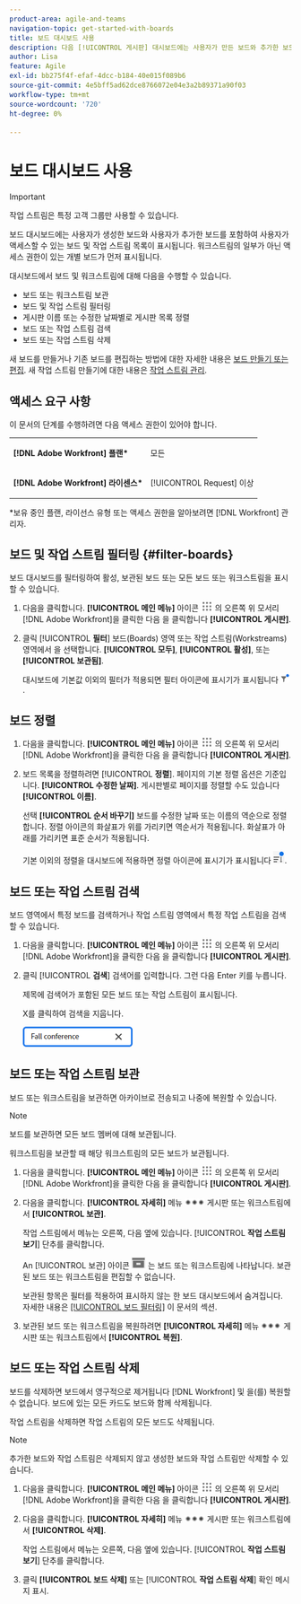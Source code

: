 ```yaml
---
product-area: agile-and-teams
navigation-topic: get-started-with-boards
title: 보드 대시보드 사용
description: 다음 [!UICONTROL 게시판] 대시보드에는 사용자가 만든 보드와 추가한 보드를 포함하여 사용자가 액세스할 수 있는 보드 목록이 표시됩니다.
author: Lisa
feature: Agile
exl-id: bb275f4f-efaf-4dcc-b184-40e015f089b6
source-git-commit: 4e5bff5ad62dce8766072e04e3a2b89371a90f03
workflow-type: tm+mt
source-wordcount: '720'
ht-degree: 0%

---
```


# 보드 대시보드 사용

>[!IMPORTANT]
>
>작업 스트림은 특정 고객 그룹만 사용할 수 있습니다.

보드 대시보드에는 사용자가 생성한 보드와 사용자가 추가한 보드를 포함하여 사용자가 액세스할 수 있는 보드 및 작업 스트림 목록이 표시됩니다. 워크스트림의 일부가 아닌 액세스 권한이 있는 개별 보드가 먼저 표시됩니다.

대시보드에서 보드 및 워크스트림에 대해 다음을 수행할 수 있습니다.

* 보드 또는 워크스트림 보관
* 보드 및 작업 스트림 필터링
* 게시판 이름 또는 수정한 날짜별로 게시판 목록 정렬
* 보드 또는 작업 스트림 검색
* 보드 또는 작업 스트림 삭제

새 보드를 만들거나 기존 보드를 편집하는 방법에 대한 자세한 내용은 [보드 만들기 또는 편집](../../agile/get-started-with-boards/create-edit-board.md). 새 작업 스트림 만들기에 대한 내용은 [작업 스트림 관리](/help/quicksilver/agile/use-boards-agile-planning-tools/manage-collections.md).

## 액세스 요구 사항

이 문서의 단계를 수행하려면 다음 액세스 권한이 있어야 합니다.

<table style="table-layout:auto"> 
 <col> 
 <col> 
 <tbody> 
  <tr> 
   <td role="rowheader"><strong>[!DNL Adobe Workfront] 플랜*</strong></td> 
   <td> <p>모든</p> </td> 
  </tr> 
  <tr> 
   <td role="rowheader"><strong>[!DNL Adobe Workfront] 라이센스*</strong></td> 
   <td> <p>[!UICONTROL Request] 이상</p> </td> 
  </tr> 
 </tbody> 
</table>

&#42;보유 중인 플랜, 라이선스 유형 또는 액세스 권한을 알아보려면 [!DNL Workfront] 관리자.

## 보드 및 작업 스트림 필터링 {#filter-boards}

보드 대시보드를 필터링하여 활성, 보관된 보드 또는 모든 보드 또는 워크스트림을 표시할 수 있습니다.

1. 다음을 클릭합니다. **[!UICONTROL 메인 메뉴]** 아이콘 ![](assets/main-menu-icon.png) 의 오른쪽 위 모서리 [!DNL Adobe Workfront]을 클릭한 다음 을 클릭합니다 **[!UICONTROL 게시판]**.
1. 클릭 [!UICONTROL **필터**] 보드(Boards) 영역 또는 작업 스트림(Workstreams) 영역에서 을 선택합니다. **[!UICONTROL 모두]**, **[!UICONTROL 활성]**, 또는 **[!UICONTROL 보관됨]**.

   대시보드에 기본값 이외의 필터가 적용되면 필터 아이콘에 표시기가 표시됩니다 ![대시보드에 적용된 필터](assets/boards-filterapplied-30x30.png).

## 보드 정렬

1. 다음을 클릭합니다. **[!UICONTROL 메인 메뉴]** 아이콘 ![](assets/main-menu-icon.png) 의 오른쪽 위 모서리 [!DNL Adobe Workfront]을 클릭한 다음 을 클릭합니다 **[!UICONTROL 게시판]**.
1. 보드 목록을 정렬하려면 [!UICONTROL **정렬**]. 페이지의 기본 정렬 옵션은 기준입니다. **[!UICONTROL 수정한 날짜]**. 게시판별로 페이지를 정렬할 수도 있습니다 **[!UICONTROL 이름]**.

   선택 **[!UICONTROL 순서 바꾸기]** 보드를 수정한 날짜 또는 이름의 역순으로 정렬합니다. 정렬 아이콘의 화살표가 위를 가리키면 역순서가 적용됩니다. 화살표가 아래를 가리키면 표준 순서가 적용됩니다.

   기본 이외의 정렬을 대시보드에 적용하면 정렬 아이콘에 표시기가 표시됩니다 ![정렬 적용됨](assets/sort-applied-boards.png).

## 보드 또는 작업 스트림 검색

보드 영역에서 특정 보드를 검색하거나 작업 스트림 영역에서 특정 작업 스트림을 검색할 수 있습니다.

1. 다음을 클릭합니다. **[!UICONTROL 메인 메뉴]** 아이콘 ![](assets/main-menu-icon.png) 의 오른쪽 위 모서리 [!DNL Adobe Workfront]을 클릭한 다음 을 클릭합니다 **[!UICONTROL 게시판]**.
1. 클릭 [!UICONTROL **검색**] 검색어를 입력합니다. 그런 다음 Enter 키를 누릅니다.

   제목에 검색어가 포함된 모든 보드 또는 작업 스트림이 표시됩니다.

   X를 클릭하여 검색을 지웁니다.

   ![대시보드에서 보드 검색](assets/boards-searchbox.png)

## 보드 또는 작업 스트림 보관

보드 또는 워크스트림을 보관하면 아카이브로 전송되고 나중에 복원할 수 있습니다.

>[!NOTE]
>
>보드를 보관하면 모든 보드 멤버에 대해 보관됩니다.
>
>워크스트림을 보관할 때 해당 워크스트림의 모든 보드가 보관됩니다.

1. 다음을 클릭합니다. **[!UICONTROL 메인 메뉴]** 아이콘 ![](assets/main-menu-icon.png) 의 오른쪽 위 모서리 [!DNL Adobe Workfront]을 클릭한 다음 을 클릭합니다 **[!UICONTROL 게시판]**.
1. 다음을 클릭합니다. **[!UICONTROL 자세히]** 메뉴 ![기타 메뉴](assets/more-icon-spectrum.png) 게시판 또는 워크스트림에서 **[!UICONTROL 보관]**.

   작업 스트림에서 메뉴는 오른쪽, 다음 옆에 있습니다. [!UICONTROL **작업 스트림 보기**] 단추를 클릭합니다.

   An [!UICONTROL 보관] 아이콘 ![보관](assets/archive-icon-spectrum-25x20.png) 는 보드 또는 워크스트림에 나타납니다. 보관된 보드 또는 워크스트림을 편집할 수 없습니다.

   보관된 항목은 필터를 적용하여 표시하지 않는 한 보드 대시보드에서 숨겨집니다. 자세한 내용은 [[!UICONTROL 보드 필터링]](#filter-boards) 이 문서의 섹션.

1. 보관된 보드 또는 워크스트림을 복원하려면 **[!UICONTROL 자세히]** 메뉴 ![기타 메뉴 아이콘](assets/more-icon-spectrum.png) 게시판 또는 워크스트림에서 **[!UICONTROL 복원]**.

## 보드 또는 작업 스트림 삭제

보드를 삭제하면 보드에서 영구적으로 제거됩니다 [!DNL Workfront] 및 을(를) 복원할 수 없습니다. 보드에 있는 모든 카드도 보드와 함께 삭제됩니다.

작업 스트림을 삭제하면 작업 스트림의 모든 보드도 삭제됩니다.

>[!NOTE]
>
>추가한 보드와 작업 스트림은 삭제되지 않고 생성한 보드와 작업 스트림만 삭제할 수 있습니다.

1. 다음을 클릭합니다. **[!UICONTROL 메인 메뉴]** 아이콘 ![](assets/main-menu-icon.png) 의 오른쪽 위 모서리 [!DNL Adobe Workfront]을 클릭한 다음 을 클릭합니다 **[!UICONTROL 게시판]**.
1. 다음을 클릭합니다. **[!UICONTROL 자세히]** 메뉴 ![[!UICONTROL 기타 메뉴]](assets/more-icon-spectrum.png) 게시판 또는 워크스트림에서 **[!UICONTROL 삭제]**.

   작업 스트림에서 메뉴는 오른쪽, 다음 옆에 있습니다. [!UICONTROL **작업 스트림 보기**] 단추를 클릭합니다.

1. 클릭 **[!UICONTROL 보드 삭제]** 또는 [!UICONTROL **작업 스트림 삭제**] 확인 메시지 표시.

<!-- ## Move a board to a workstream

You can move a standalone board into a workstream, or move a board from one workstream to another workstream.

>[!NOTE]
>
>You can only move boards that you created, not boards that you were added to.

1. Click the **[!UICONTROL Main Menu]** icon ![](assets/main-menu-icon.png) in the upper-right corner of [!DNL Adobe Workfront], then click **[!UICONTROL Boards]**.
1. Click the **[!UICONTROL More]** menu ![[!UICONTROL More menu]](assets/more-icon-spectrum.png) on the board, and select [!UICONTROL **Move to workstream**].
1. Select which workstream to add the board to, and click [!UICONTROL **Move**].

   The board is moved into the workstream and no longer appears in the [!UICONTROL Boards] area.
   If you have not created a workstream yet, you are prompted to create one to move the board into.
-->
